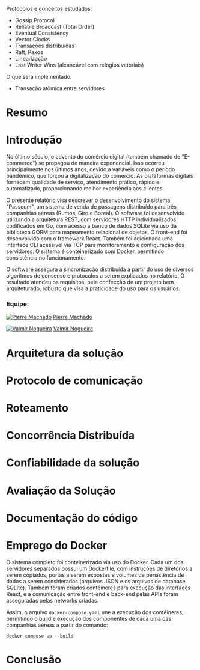 Protocolos e conceitos estudados:

- Gossip Protocol
- Reliable Broadcast (Total Order)
- Eventual Consistency
- Vector Clocks
- Transações distribuídas
- Raft, Paxos
- Linearização
- Last Writer Wins (alcancável com relógios vetoriais)

O que será implementado:

- Transação atômica entre servidores

# Resumo

# Introdução

No último século, o advento do comércio digital (também chamado de "E-commerce") se propagou de maneira exponencial. Isso ocorreu principalmente nos últimos anos, devido a variáveis como o período pandêmico, que forçou a digitalização do comércio. As plataformas digitais fornecem qualidade de serviço, atendimento prático, rápido e automatizado, proporcionando melhor experiência aos clientes.

O presente relatório visa descrever o desenvolvimento do sistema "Passcom", um sistema de venda de passagens distribuído para três companhias aéreas (Rumos, Giro e Boreal). O software foi desenvolvido utilizando a arquitetura REST, com servidores HTTP individualizados codificados em Go, com acesso a banco de dados SQLite via uso da biblioteca GORM para mapeamento relacional de objetos. O front-end foi desenvolvido com o framework React. Também foi adicionada uma interface CLI acessível via TCP para monitoramento e configuração dos servidores. O sistema é conteinerizado com Docker, permitindo consistência no funcionamento.

O software assegura a sincronização distribuída a partir do uso de diversos algoritmos de consenso e protocolos a serem explicados no relatório. O resultado atendeu os requisitos, pela confecção de um projeto bem arquiteturado, robusto que visa a praticidade do uso para os usuários.

### Equipe:

[![Pierre Machado](https://github.com/pierremachado.png?size=20)](https://github.com/pierremachado) [Pierre Machado](https://github.com/pierremachado)

[![Valmir Nogueira](https://github.com/valmirnogfilho.png?size=20)](https://github.com/valmirnogfilho) [Valmir Nogueira](https://github.com/valmirnogfilho)

# Arquitetura da solução

# Protocolo de comunicação

# Roteamento

# Concorrência Distribuída

# Confiabilidade da solução

# Avaliação da Solução

# Documentação do código

# Emprego do Docker

O sistema completo foi conteinerizado via uso do Docker. Cada um dos servidores separados possui um Dockerfile, com instruções de diretórios a serem copiados, portas a serem expostas e volumes de persistência de dados a serem considerados (arquivos JSON e os arquivos de database SQLIte). Também foram criados contêineres para execução das interfaces React, e a comunicação entre front-end e back-end pelas APIs foram asseguradas pelas networks criadas.

Assim, o arquivo `docker-compose.yaml` une a execução dos contêineres, permitindo o build e execução dos componentes de cada uma das companhias aéreas a partir do comando:

```
docker compose up --build
```

# Conclusão
